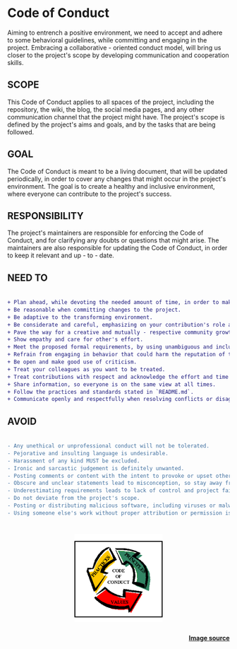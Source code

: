 # Code of Conduct

Aiming to entrench a positive environment, we need to accept and adhere to some
behavioral guidelines, while committing and engaging in the project. Embracing
a collaborative - oriented conduct model, will bring us closer to the project's
scope by developing communication and cooperation skills.

## SCOPE

This Code of Conduct applies to all spaces of the project, including the
repository, the wiki, the blog, the social media pages, and any other
communication channel that the project might have. The project's scope is
defined by the project's aims and goals, and by the tasks that are being
followed.

## GOAL

The Code of Conduct is meant to be a living document, that will be updated
periodically, in order to cover any changes that might occur in the project's
environment. The goal is to create a healthy and inclusive environment, where
everyone can contribute to the project's success.

## RESPONSIBILITY

The project's maintainers are responsible for enforcing the Code of Conduct,
and for clarifying any doubts or questions that might arise. The maintainers
are also responsible for updating the Code of Conduct, in order to keep it
relevant and up - to - date.

## NEED TO

```diff

+ Plan ahead, while devoting the needed amount of time, in order to make sure that you hold a complete road map.
+ Be reasonable when committing changes to the project.
+ Be adaptive to the transforming environment.
+ Be considerate and careful, emphasizing on your contribution's role and impact.
+ Pave the way for a creative and mutually - respective community growth.
+ Show empathy and care for other's effort.
+ Meet the proposed formal requirements, by using unambiguous and inclusive language.
+ Refrain from engaging in behavior that could harm the reputation of the repository or its contributors.
+ Be open and make good use of criticism.
+ Treat your colleagues as you want to be treated.
+ Treat contributions with respect and acknowledge the effort and time invested by each contributor.
+ Share information, so everyone is on the same view at all times.
+ Follow the practices and standards stated in `README.md`.
+ Communicate openly and respectfully when resolving conflicts or disagreements.

```

## AVOID

```diff

- Any unethical or unprofessional conduct will not be tolerated.
- Pejorative and insulting language is undesirable.
- Harassment of any kind MUST be excluded.
- Ironic and sarcastic judgement is definitely unwanted.
- Posting comments or content with the intent to provoke or upset others is not acceptable.
- Obscure and unclear statements lead to misconception, so stay away from them.
- Underestimating requirements leads to lack of control and project failure.
- Do not deviate from the project's scope.
- Posting or distributing malicious software, including viruses or malware, is not allowed.
- Using someone else's work without proper attribution or permission is not allowed.

```

<h1 align="center">
	<img height="200"  width="200" src="media/codeofconduct.gif" alt="">

<h4 align="right">

[Image source](https://www.cbinigeria.com/why-your-organization-needs-to-write-a-code-of-conduct/)

</h4>

</h1>
